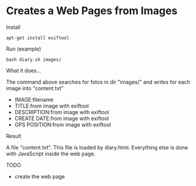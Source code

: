 # Creates a Web Pages from Images

Install

    apt-get install exiftool

Run (example)

    bash diary.sh images/

What it does...

The command above searches for fotos in dir "images/" and writes for each image into "content.txt"

- IMAGE:filename
- TITLE:from image with exiftool
- DESCRIPTION:from image with exiftool
- CREATE DATE:from image with exiftool
- GPS POSITION:from image with exiftool

Result

A file "content.txt". This file is loaded by diary.html. Everything else is done with JavaScript inside the web page.

TODO

- create the web page


